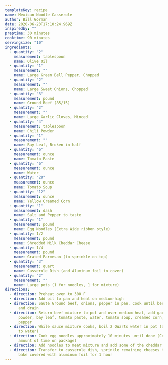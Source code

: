 ```yaml
---
templateKey: recipe
name: Mexican Noodle Casserole
author: Bill Gorman
date: 2020-06-23T17:10:24.969Z
inspiredby: ""
preptime: 30 minutes
cooktime: 90 minutes
servingsize: "10"
ingredients:
  - quantity: "2"
    measurement: tablespoon
    name: Olive Oil
  - quantity: "1"
    measurement: ""
    name: Large Green Bell Pepper, Chopped
  - quantity: "2"
    measurement: ""
    name: Large Sweet Onions, Chopped
  - quantity: "3"
    measurement: pound
    name: Ground Beef (85/15)
  - quantity: "2"
    measurement: ""
    name: Large Garlic Cloves, Minced
  - quantity: "4"
    measurement: tablespoon
    name: Chili Powder
  - quantity: "1"
    measurement: ""
    name: Bay Leaf, Broken in half
  - quantity: "6"
    measurement: ounce
    name: Tomato Paste
  - quantity: "6"
    measurement: ounce
    name: Water
  - quantity: "28"
    measurement: ounce
    name: Tomato Soup
  - quantity: "12"
    measurement: ounce
    name: Yellow Creamed Corn
  - quantity: "1"
    measurement: dash
    name: Salt and Pepper to taste
  - quantity: "1"
    measurement: pound
    name: Egg Noodles (Extra Wide ribbon style)
  - quantity: 1/2
    measurement: pound
    name: Shredded Milk Cheddar Cheese
  - quantity: 1/4
    measurement: pound
    name: Grated Parmesan (to sprinkle on top)
  - quantity: "3"
    measurement: quart
    name: Casserole Dish (and Aluminum foil to cover)
  - quantity: "2"
    measurement: ""
    name: Large pots (1 for noodles, 1 for mixture)
directions:
  - direction: Preheat oven to 300 F
  - direction: Add oil to pan and heat on medium-high
  - direction: Saute Ground beef, onions, pepper in pan. Cook until beef is brown
      and drain
  - direction: Return beef mixture to pot and over medium heat, add garlic, chili
      powder, bay leaf, tomato paste, water, tomato soup, creamed corn, salt and
      pepper
  - direction: While sauce mixture cooks, boil 2 Quarts water in pot (add 2 tsp salt
      to water)
  - direction: Cook egg noodles approximately 10 minutes until done (Cook the least
      amount of time on package)
  - direction: Add noodles to meat mixture and add some of the cheddar cheese
  - direction: Transfer to casserole dish, sprinkle remaining cheeses to cover top,
      bake covered with aluminum foil for 1 hour
---
```

